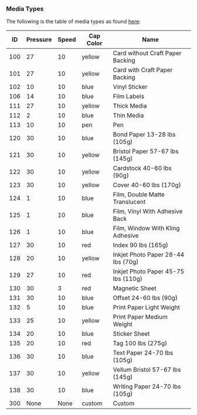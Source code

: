 


### Media Types

The following is the table of media types as found [here](https://github.com/fablabnbg/inkscape-silhouette/blob/master/silhouette/Graphtec.py):

ID  | Pressure | Speed | Cap Color | Name
----|----------|-------|-----------|----------------------------------
100 |   27     |   10  | yellow    | Card without Craft Paper Backing
101 |   27     |   10  | yellow    | Card with Craft Paper Backing
102 |   10     |   10  | blue      | Vinyl Sticker
106 |   14     |   10  | blue      | Film Labels
111 |   27     |   10  | yellow    | Thick Media
112 |    2     |   10  | blue      | Thin Media
113 |   10     |   10  | pen       | Pen
120 |   30     |   10  | blue      | Bond Paper 13-28 lbs (105g)
121 |   30     |   10  | yellow    | Bristol Paper 57-67 lbs (145g)
122 |   30     |   10  | yellow    | Cardstock 40-60 lbs (90g)
123 |   30     |   10  | yellow    | Cover 40-60 lbs (170g)
124 |    1     |   10  | blue      | Film, Double Matte Translucent
125 |    1     |   10  | blue      | Film, Vinyl With Adhesive Back
126 |    1     |   10  | blue      | Film, Window With Kling Adhesive
127 |   30     |   10  | red       | Index 90 lbs (165g)
128 |   20     |   10  | yellow    | Inkjet Photo Paper 28-44 lbs (70g)
129 |   27     |   10  | red       | Inkjet Photo Paper 45-75 lbs (110g)
130 |   30     |    3  | red       | Magnetic Sheet
131 |   30     |   10  | blue      | Offset 24-60 lbs (90g)
132 |    5     |   10  | blue      | Print Paper Light Weight
133 |   25     |   10  | yellow    | Print Paper Medium Weight
134 |   20     |   10  | blue      | Sticker Sheet
135 |   20     |   10  | red       | Tag 100 lbs (275g)
136 |   30     |   10  | blue      | Text Paper 24-70 lbs (105g)
137 |   30     |   10  | yellow    | Vellum Bristol 57-67 lbs (145g)
138 |   30     |   10  | blue      | Writing Paper 24-70 lbs (105g)
300 |   None   |  None | custom    | Custom
